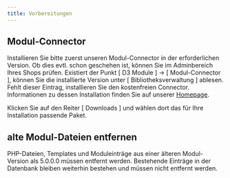 ```yaml
---
title: Vorbereitungen
---
```


## Modul-Connector
Installieren Sie bitte zuerst unseren Modul-Connector in der erforderlichen Version.
Ob dies evtl. schon geschehen ist, können Sie im Adminbereich Ihres Shops prüfen. Existiert der Punkt [ D3 Module ] -> [ Modul-Connector ], können Sie die installierte Version unter [ Bibliotheksverwaltung ] ablesen. Fehlt dieser Eintrag, installieren Sie den kostenfreien Connector. 
Informationen zu dessen Installation finden Sie auf unserer [Homepage](https://www.oxidmodule.com/Connector/).

Klicken Sie auf den Reiter [ Downloads ] und wählen dort das für Ihre Installation passende Paket.

## alte Modul-Dateien entfernen
PHP-Dateien, Templates und Moduleinträge aus einer älteren Modul-Version als 5.0.0.0 müssen entfernt werden. Bestehende Einträge in der Datenbank bleiben weiterhin bestehen und müssen nicht entfernt werden.
